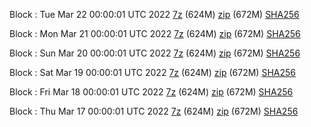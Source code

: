 Block : Tue Mar 22 00:00:01 UTC 2022 [7z](https://transfer.sh/xdAieR/bootstrap.dat.20220322.7z) (624M) [zip](https://transfer.sh/gr7FjS/bootstrap.dat.20220322.zip) (672M) [SHA256](https://transfer.sh/FjGaPt/sha256.txt)

Block : Mon Mar 21 00:00:01 UTC 2022 [7z](https://transfer.sh/Kprsgl/bootstrap.dat.20220321.7z) (624M) [zip](https://transfer.sh/qzRkQb/bootstrap.dat.20220321.zip) (672M) [SHA256](https://transfer.sh/xRHa5V/sha256.txt)

Block : Sun Mar 20 00:00:01 UTC 2022 [7z](https://transfer.sh/7fMpNI/bootstrap.dat.20220320.7z) (624M) [zip](https://transfer.sh/jSGmTJ/bootstrap.dat.20220320.zip) (672M) [SHA256](https://transfer.sh/oL61MT/sha256.txt)

Block : Sat Mar 19 00:00:01 UTC 2022 [7z](https://transfer.sh/PeHlA3/bootstrap.dat.20220319.7z) (624M) [zip](https://transfer.sh/sxwQFc/bootstrap.dat.20220319.zip) (672M) [SHA256](https://transfer.sh/xEQNHq/sha256.txt)

Block : Fri Mar 18 00:00:01 UTC 2022 [7z](https://transfer.sh/nsmdIl/bootstrap.dat.20220318.7z) (624M) [zip](https://transfer.sh/tUcDz8/bootstrap.dat.20220318.zip) (672M) [SHA256](https://transfer.sh/M9NklN/sha256.txt)

Block : Thu Mar 17 00:00:01 UTC 2022 [7z](https://transfer.sh/jgL5Nu/bootstrap.dat.20220317.7z) (624M) [zip](https://transfer.sh/4oAgDi/bootstrap.dat.20220317.zip) (672M) [SHA256](https://transfer.sh/WoY3Pt/sha256.txt)
